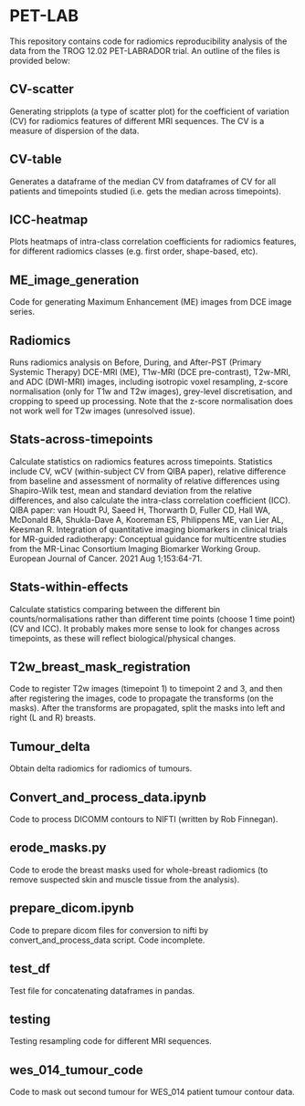 # PET-LAB
This repository contains code for radiomics reproducibility analysis of the data from the TROG 12.02 PET-LABRADOR trial. An outline of the files is provided below:

## CV-scatter
Generating stripplots (a type of scatter plot) for the coefficient of variation (CV) for radiomics features of different MRI sequences. The CV is a measure of dispersion of the data.
## CV-table
Generates a dataframe of the median CV from dataframes of CV for all patients and timepoints studied (i.e. gets the median across timepoints).
## ICC-heatmap
Plots heatmaps of intra-class correlation coefficients for radiomics features, for different radiomics classes (e.g. first order, shape-based, etc).
## ME_image_generation
Code for generating Maximum Enhancement (ME) images from DCE image series.
## Radiomics
Runs radiomics analysis on Before, During, and After-PST (Primary Systemic Therapy) DCE-MRI (ME), T1w-MRI (DCE pre-contrast), T2w-MRI, and ADC (DWI-MRI) images, including isotropic voxel resampling, z-score normalisation (only for T1w and T2w images), grey-level discretisation, and cropping to speed up processing. Note that the z-score normalisation does not work well for T2w images (unresolved issue).
## Stats-across-timepoints
Calculate statistics on radiomics features across timepoints. Statistics include CV, wCV (within-subject CV from QIBA paper), relative difference from baseline and assessment of normality of relative differences using Shapiro-Wilk test, mean and standard deviation from the relative differences, and also calculate the intra-class correlation coefficient (ICC).
QIBA paper: van Houdt PJ, Saeed H, Thorwarth D, Fuller CD, Hall WA, McDonald BA, Shukla-Dave A, Kooreman ES, Philippens ME, van Lier AL, Keesman R. Integration of quantitative imaging biomarkers in clinical trials for MR-guided radiotherapy: Conceptual guidance for multicentre studies from the MR-Linac Consortium Imaging Biomarker Working Group. European Journal of Cancer. 2021 Aug 1;153:64-71.
## Stats-within-effects
Calculate statistics comparing between the different bin counts/normalisations rather than different time points (choose 1 time point) (CV and ICC). It probably makes more sense to look for changes across timepoints, as these will reflect biological/physical changes.
## T2w_breast_mask_registration
Code to register T2w images (timepoint 1) to timepoint 2 and 3, and then after registering the images, code to propagate the transforms (on the masks). After the transforms are propagated, split the masks into left and right (L and R) breasts.
## Tumour_delta
Obtain delta radiomics for radiomics of tumours.
## Convert_and_process_data.ipynb
Code to process DICOMM contours to NIFTI (written by Rob Finnegan).
## erode_masks.py
Code to erode the breast masks used for whole-breast radiomics (to remove suspected skin and muscle tissue from the analysis).
## prepare_dicom.ipynb
Code to prepare dicom files for conversion to nifti by convert_and_process_data script. Code incomplete.
## test_df
Test file for concatenating dataframes in pandas.
## testing
Testing resampling code for different MRI sequences.
## wes_014_tumour_code
Code to mask out second tumour for WES_014 patient tumour contour data.
